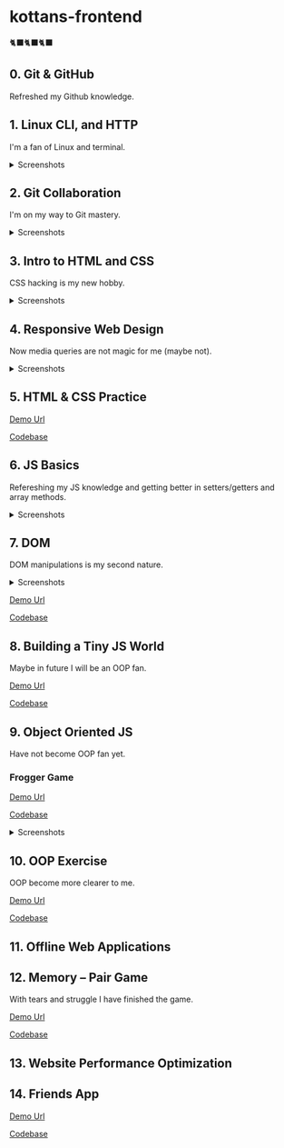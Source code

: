 # kottans-frontend

🐈‍⬛🐈‍⬛🐈‍⬛

## 0. Git & GitHub

Refreshed my Github knowledge.

## 1. Linux CLI, and HTTP

I'm a fan of Linux and terminal.

<details>
<summary>Screenshots</summary>

![Screenshot-image-link](task_linux_cli/module-1.jpg)
![Screenshot-image-link](task_linux_cli/module-2.jpg)
![Screenshot-image-link](task_linux_cli/module-3.jpg)
![Screenshot-image-link](task_linux_cli/module-4.jpg)

</details>

## 2. Git Collaboration

I'm on my way to Git mastery.

<details>
<summary>Screenshots</summary>

![Screenshot-image-link](task_git_collaboration/image-1.jpg)
![Screenshot-image-link](task_git_collaboration/image-2.jpg)
![Screenshot-image-link](task_git_collaboration/image-3.jpg)

</details>

## 3. Intro to HTML and CSS

CSS hacking is my new hobby.

<details>
<summary>Screenshots</summary>

![Screenshot-image-link](task_html_css_intro/image-1.jpg)
![Screenshot-image-link](task_html_css_intro/image-2.jpg)
![Screenshot-image-link](task_html_css_intro/image-3.jpg)

</details>

## 4. Responsive Web Design

Now media queries are not magic for me (maybe not).

<details>
<summary>Screenshots</summary>

![Screenshot-image-link](task_responsive_web_design/image-1.jpg)
![Screenshot-image-link](task_responsive_web_design/image-2.jpg)
![Screenshot-image-link](task_responsive_web_design/image-3.jpg)

</details>

## 5. HTML & CSS Practice

[Demo Url](https://kovalov.github.io/dropdown-menu-css/)

[Codebase](https://github.com/kovalov/dropdown-menu-css)

## 6. JS Basics

Refereshing my JS knowledge and getting better in setters/getters and array methods.

<details>
<summary>Screenshots</summary>

![Screenshot-image-link](task_js_basics/image-1.jpg)
![Screenshot-image-link](task_js_basics/image-2.jpg)
![Screenshot-image-link](task_js_basics/image-3.jpg)
![Screenshot-image-link](task_js_basics/image-4.jpg)
![Screenshot-image-link](task_js_basics/image-5.jpg)
![Screenshot-image-link](task_js_basics/image-6.jpg)

</details>

## 7. DOM

DOM manipulations is my second nature.

<details>
<summary>Screenshots</summary>

![Screenshot-image-link](task_js_dom/image-1.jpg)
![Screenshot-image-link](task_js_dom/image-2.png)

</details>

[Demo Url](https://kovalov.github.io/kottans-dom-project/)

[Codebase](https://github.com/kovalov/kottans-dom-project)

## 8. Building a Tiny JS World

Maybe in future I will be an OOP fan.

[Demo Url](https://kovalov.github.io/a-tiny-JS-world/)

[Codebase](https://github.com/kovalov/a-tiny-JS-world)

## 9. Object Oriented JS

Have not become OOP fan yet.

### Frogger Game

[Demo Url](https://kovalov.github.io/kottans-frogger-game/)

[Codebase](https://github.com/kovalov/kottans-frogger-game)

<details>
<summary>Screenshots</summary>

![Screenshot-image-link](task_js_oop/image-1.jpg)

</details>

## 10. OOP Exercise

OOP become more clearer to me.

[Demo Url](https://kovalov.github.io/a-tiny-JS-world/)

[Codebase](https://github.com/kovalov/a-tiny-JS-world/)

## 11. Offline Web Applications

## 12. Memory – Pair Game

With tears and struggle I have finished the game.

[Demo Url](https://kovalov.github.io/kottans-memory-game/)

[Codebase](https://github.com/kovalov/kottans-memory-game)

## 13. Website Performance Optimization

## 14. Friends App

[Demo Url](https://kovalov.github.io/kottans-friends-app/)

[Codebase](https://github.com/kovalov/kottans-friends-app)
